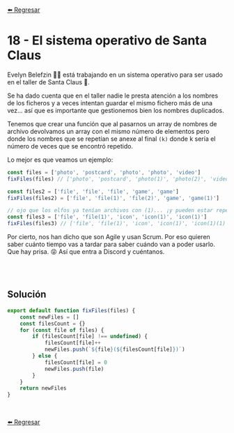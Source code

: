 [⬅️ Regresar](https://github.com/cosmoart/adventJS)

# 18 - El sistema operativo de Santa Claus

Evelyn Belefzin 👩‍💻 está trabajando en un sistema operativo para ser usado en el taller de Santa Claus 🎅.

Se ha dado cuenta que en el taller nadie le presta atención a los nombres de los ficheros y a veces intentan guardar el mismo fichero más de una vez... así que es importante que gestionemos bien los nombres duplicados.

Tenemos que crear una función que al pasarnos un array de nombres de archivo devolvamos un array con el mismo número de elementos pero donde los nombres que se repetían se anexe al final ``(k)`` donde k sería el número de veces que se encontró repetido.

Lo mejor es que veamos un ejemplo:

```js
const files = ['photo', 'postcard', 'photo', 'photo', 'video']
fixFiles(files) // ['photo', 'postcard', 'photo(1)', 'photo(2)', 'video']

const files2 = ['file', 'file', 'file', 'game', 'game']
fixFiles(files2) = ['file', 'file(1)', 'file(2)', 'game', 'game(1)']

// ojo que los elfos ya tenían archivos con (1)... ¡y pueden estar repetidos!
const files3 = ['file', 'file(1)', 'icon', 'icon(1)', 'icon(1)']
fixFiles(files3) // ['file', 'file(1)', 'icon', 'icon(1)', 'icon(1)(1)']
```

Por cierto, nos han dicho que son Agile y usan Scrum. Por eso quieren saber cuánto tiempo vas a tardar para saber cuándo van a poder usarlo. Que hay prisa. 😝 Así que entra a Discord y cuéntanos.

<br/>
<br/>

## Solución

```js
export default function fixFiles(files) {
	const newFiles = []
	const filesCount = {}
	for (const file of files) {
		if (filesCount[file] !== undefined) {
			filesCount[file]++
			newFiles.push(`${file}(${filesCount[file]})`)
		} else {
			filesCount[file] = 0
			newFiles.push(file)
		}
	}
	return newFiles
}
```

<br />

[⬅️ Regresar](https://github.com/cosmoart/adventJS)
